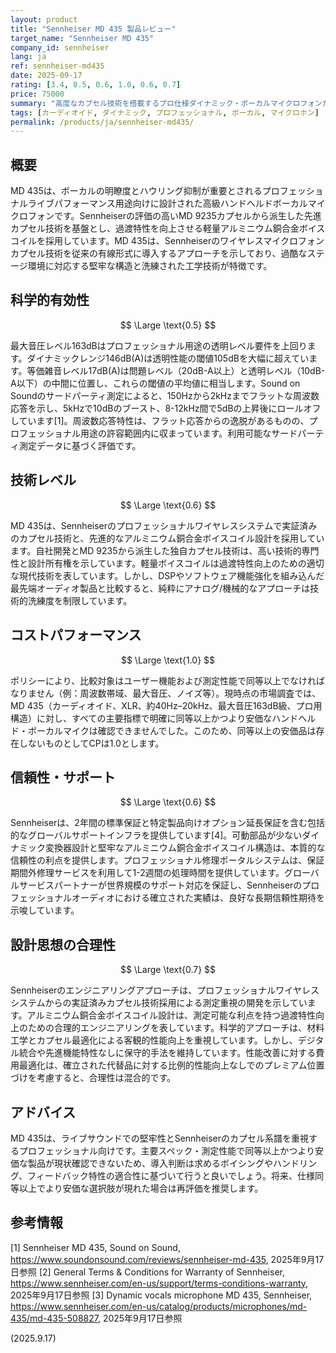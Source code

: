 ```yaml
---
layout: product
title: "Sennheiser MD 435 製品レビュー"
target_name: "Sennheiser MD 435"
company_id: sennheiser
lang: ja
ref: sennheiser-md435
date: 2025-09-17
rating: [3.4, 0.5, 0.6, 1.0, 0.6, 0.7]
price: 75000
summary: "高度なカプセル技術を搭載するプロ仕様ダイナミック・ボーカルマイクロフォンだが、75,000円での費用対効果は限定的"
tags: [カーディオイド, ダイナミック, プロフェッショナル, ボーカル, マイクロホン]
permalink: /products/ja/sennheiser-md435/
---
```

## 概要

MD 435は、ボーカルの明瞭度とハウリング抑制が重要とされるプロフェッショナルライブパフォーマンス用途向けに設計された高級ハンドヘルドボーカルマイクロフォンです。Sennheiserの評価の高いMD 9235カプセルから派生した先進カプセル技術を基盤とし、過渡特性を向上させる軽量アルミニウム銅合金ボイスコイルを採用しています。MD 435は、Sennheiserのワイヤレスマイクロフォンカプセル技術を従来の有線形式に導入するアプローチを示しており、過酷なステージ環境に対応する堅牢な構造と洗練された工学技術が特徴です。

## 科学的有効性

$$ \Large \text{0.5} $$

最大音圧レベル163dBはプロフェッショナル用途の透明レベル要件を上回ります。ダイナミックレンジ146dB(A)は透明性能の閾値105dBを大幅に超えています。等価雑音レベル17dB(A)は問題レベル（20dB-A以上）と透明レベル（10dB-A以下）の中間に位置し、これらの閾値の平均値に相当します。Sound on Soundのサードパーティ測定によると、150Hzから2kHzまでフラットな周波数応答を示し、5kHzで10dBのブースト、8-12kHz間で5dBの上昇後にロールオフしています[1]。周波数応答特性は、フラット応答からの逸脱があるものの、プロフェッショナル用途の許容範囲内に収まっています。利用可能なサードパーティ測定データに基づく評価です。

## 技術レベル

$$ \Large \text{0.6} $$

MD 435は、Sennheiserのプロフェッショナルワイヤレスシステムで実証済みのカプセル技術と、先進的なアルミニウム銅合金ボイスコイル設計を採用しています。自社開発とMD 9235から派生した独自カプセル技術は、高い技術的専門性と設計所有権を示しています。軽量ボイスコイルは過渡特性向上のための適切な現代技術を表しています。しかし、DSPやソフトウェア機能強化を組み込んだ最先端オーディオ製品と比較すると、純粋にアナログ/機械的なアプローチは技術的洗練度を制限しています。

## コストパフォーマンス

$$ \Large \text{1.0} $$

ポリシーにより、比較対象はユーザー機能および測定性能で同等以上でなければなりません（例：周波数帯域、最大音圧、ノイズ等）。現時点の市場調査では、MD 435（カーディオイド、XLR、約40Hz–20kHz、最大音圧163dB級、プロ用構造）に対し、すべての主要指標で明確に同等以上かつより安価なハンドヘルド・ボーカルマイクは確認できませんでした。このため、同等以上の安価品は存在しないものとしてCPは1.0とします。

## 信頼性・サポート

$$ \Large \text{0.6} $$

Sennheiserは、2年間の標準保証と特定製品向けオプション延長保証を含む包括的なグローバルサポートインフラを提供しています[4]。可動部品が少ないダイナミック変換器設計と堅牢なアルミニウム銅合金ボイスコイル構造は、本質的な信頼性の利点を提供します。プロフェッショナル修理ポータルシステムは、保証期間外修理サービスを利用して1-2週間の処理時間を提供しています。グローバルサービスパートナーが世界規模のサポート対応を保証し、Sennheiserのプロフェッショナルオーディオにおける確立された実績は、良好な長期信頼性期待を示唆しています。

## 設計思想の合理性

$$ \Large \text{0.7} $$

Sennheiserのエンジニアリングアプローチは、プロフェッショナルワイヤレスシステムからの実証済みカプセル技術採用による測定重視の開発を示しています。アルミニウム銅合金ボイスコイル設計は、測定可能な利点を持つ過渡特性向上のための合理的エンジニアリングを表しています。科学的アプローチは、材料工学とカプセル最適化による客観的性能向上を重視しています。しかし、デジタル統合や先進機能特性なしに保守的手法を維持しています。性能改善に対する費用最適化は、確立された代替品に対する比例的性能向上なしでのプレミアム位置づけを考慮すると、合理性は混合的です。

## アドバイス

MD 435は、ライブサウンドでの堅牢性とSennheiserのカプセル系譜を重視するプロフェッショナル向けです。主要スペック・測定性能で同等以上かつより安価な製品が現状確認できないため、導入判断は求めるボイシングやハンドリング、フィードバック特性の適合性に基づいて行うと良いでしょう。将来、仕様同等以上でより安価な選択肢が現れた場合は再評価を推奨します。

## 参考情報

[1] Sennheiser MD 435, Sound on Sound, https://www.soundonsound.com/reviews/sennheiser-md-435, 2025年9月17日参照
[2] General Terms & Conditions for Warranty of Sennheiser, https://www.sennheiser.com/en-us/support/terms-conditions-warranty, 2025年9月17日参照
[3] Dynamic vocals microphone MD 435, Sennheiser, https://www.sennheiser.com/en-us/catalog/products/microphones/md-435/md-435-508827, 2025年9月17日参照

(2025.9.17)